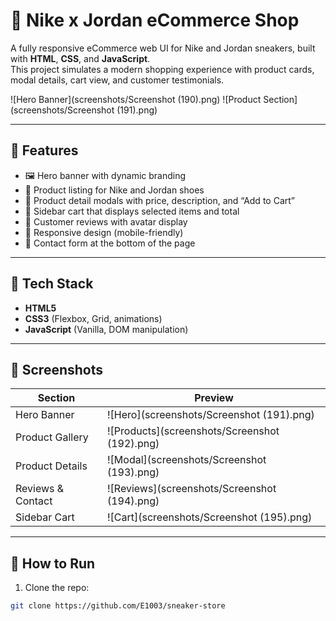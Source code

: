 # 👟 Nike x Jordan eCommerce Shop

A fully responsive eCommerce web UI for Nike and Jordan sneakers, built with **HTML**, **CSS**, and **JavaScript**.  
This project simulates a modern shopping experience with product cards, modal details, cart view, and customer testimonials.

![Hero Banner](screenshots/Screenshot (190).png)
![Product Section](screenshots/Screenshot (191).png)

---

## 🚀 Features

- 🖼️ Hero banner with dynamic branding
- 🧾 Product listing for Nike and Jordan shoes
- 🛒 Product detail modals with price, description, and “Add to Cart”
- 🧺 Sidebar cart that displays selected items and total
- 💬 Customer reviews with avatar display
- 📱 Responsive design (mobile-friendly)
- 📧 Contact form at the bottom of the page

---

## 📁 Tech Stack

- **HTML5**
- **CSS3** (Flexbox, Grid, animations)
- **JavaScript** (Vanilla, DOM manipulation)

---

## 📸 Screenshots

| Section             | Preview                                          |
|---------------------|--------------------------------------------------|
| Hero Banner         | ![Hero](screenshots/Screenshot (191).png)        |
| Product Gallery     | ![Products](screenshots/Screenshot (192).png)    |
| Product Details     | ![Modal](screenshots/Screenshot (193).png)       |
| Reviews & Contact   | ![Reviews](screenshots/Screenshot (194).png)     |
| Sidebar Cart        | ![Cart](screenshots/Screenshot (195).png)        |

---

## 🧪 How to Run

1. Clone the repo:

```bash
git clone https://github.com/E1003/sneaker-store

